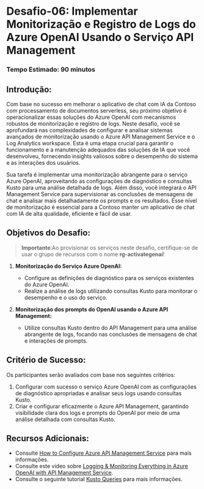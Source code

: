 # Desafio-06: Implementar Monitorização e Registro de Logs do Azure OpenAI Usando o Serviço API Management

### Tempo Estimado: 90 minutos

## Introdução:

Com base no sucesso em melhorar o aplicativo de chat com IA da Contoso com processamento de documentos serverless, seu próximo objetivo é operacionalizar essas soluções do Azure OpenAI com mecanismos robustos de monitorização e registro de logs. Neste desafio, você se aprofundará nas complexidades de configurar e analisar sistemas avançados de monitorização usando o Azure API Management Service e o Log Analytics workspace. Esta é uma etapa crucial para garantir o funcionamento e a manutenção adequados das soluções de IA que você desenvolveu, fornecendo insights valiosos sobre o desempenho do sistema e as interações dos usuários.

Sua tarefa é implementar uma monitorização abrangente para o serviço Azure OpenAI, aproveitando as configurações de diagnóstico e consultas Kusto para uma análise detalhada de logs. Além disso, você integrará o API Management Service para supervisionar as conclusões de mensagens de chat e analisar mais detalhadamente os prompts e os resultados. Esse nível de monitorização é essencial para a Contoso manter um aplicativo de chat com IA de alta qualidade, eficiente e fácil de usar.


## Objetivos do Desafio:

> **Importante**:Ao provisionar os serviços neste desafio, certifique-se de usar o grupo de recursos com o nome **rg-activategenai**!

1. **Monitorização do Serviço Azure OpenAI:**
   - Configure as definições de diagnóstico para os serviços existentes do Azure OpenAI.
   - Realize a análise de logs utilizando consultas Kusto para monitorar o desempenho e o uso do serviço.
     
2. **Monitorização dos prompts do OpenAI usando o Azure API Management:**
   - Utilize consultas Kusto dentro do API Management para uma análise abrangente de logs, focando nas conclusões de mensagens de chat e interações de prompts.


   <validation step="9f41c452-42da-4841-9ee1-0c8fcbdbd9ad" />
  
## Critério de Sucesso:

Os participantes serão avaliados com base nos seguintes critérios:

1. Configurar com sucesso o serviço Azure OpenAI com as configurações de diagnóstico apropriadas e analisar seus logs usando consultas Kusto.
2. Criar e configurar eficazmente o Azure API Management, garantindo visibilidade clara dos logs e prompts do OpenAI por meio de uma análise detalhada com consultas Kusto.

## Recursos Adicionais:

- Consulte [How to Configure Azure API Management Service](https://github.com/Azure-Samples/openai-python-enterprise-logging/blob/main/README.md) para mais informações.
- Consulte este video sobre [Logging & Monitoring Everything in Azure OpenAI with API Management Service](https://github.com/Azure-Samples/openai-python-enterprise-logging/blob/main/README.md).
- Consulte o seguinte tutorial [Kusto Queries](https://learn.microsoft.com/en-us/azure/azure-monitor/logs/log-analytics-tutorial) para mais informações.
